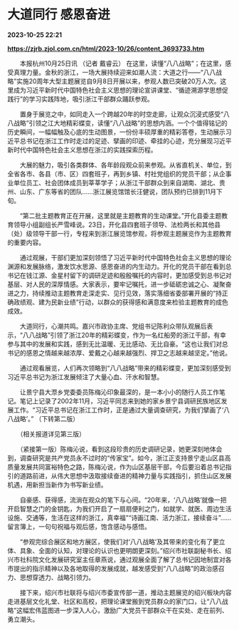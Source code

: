 # 大道同行 感恩奋进

**2023-10-25 22:21**

**https://zjrb.zjol.com.cn/html/2023-10/26/content_3693733.htm**

　　本报杭州10月25日讯 （记者 戴睿云） 在这里，读懂“八八战略”；在这里，感受真理力量。金秋的浙江，一场大展持续迎来如潮人流：大道之行——“八八战略”实施20周年大型主题展览自9月8日开展以来，参观人数已突破20万人次。这里成为习近平新时代中国特色社会主义思想的理论宣讲课堂、“循迹溯源学思想促践行”的学习实践阵地，吸引浙江干部群众踊跃参观。

　　置身于展览之中，如同走入一个跨越20年的时空走廊，让观众沉浸式感受“八八战略”引领之江大地精彩蝶变，读懂“八八战略”的思想内涵。一个个值得铭记的历史瞬间，一幅幅触及心底的生动图景，一份份丰硕厚重的精彩答卷，生动展示习近平总书记在浙江工作时走过的足迹、擘画的印迹、牵挂的心迹，充分展现习近平新时代中国特色社会主义思想在浙江的实践探索历程。

　　大展的魅力，吸引各类群体、各年龄段观众前来参观。从省直机关、单位，到全省各市、各县（市、区）四套班子，再到乡镇、村社党组织的党员干部；从企事业单位员工、社会团体成员到莘莘学子；从浙江干部群众到来自湖南、湖北、贵州、山东、广东等省的团队……浙江展览馆馆长汪健说，团队预约已排到11月下旬。

　　“第二批主题教育正在开展，这里就是主题教育的生动课堂。”开化县委主题教育领导小组副组长严雪峰说。23日，开化县四套班子领导、法检两长和其他县（处）级领导干部一行，专程来到浙江展览馆参观，将参观主题展览作为主题教育的重要内容。

　　通过观展，干部们更加深刻领悟了习近平新时代中国特色社会主义思想的理论渊源和发展脉络，激发饮水思源、感恩奋进的内生动力。开化的党员干部在看到总书记在钱江源、金星村留下的调研足迹和殷殷嘱托的内容时，更加感受到总书记对基层、对人民的深厚情感。大家表示，要牢记嘱托，进一步砥砺忠诚之心、凝聚奋进之力，持续推动主题教育走深走实、见行见效，落实落细省委部署开展的“持正确政绩观、建为民新业绩”行动，以群众的获得感和满意度来检验主题教育的成色成效。

　　大道同行，心潮共鸣。嘉兴市政协主席、党组书记陈利众带队观展后表示，“八八战略”引领了浙江20年的精彩蝶变，作为一名红船旁的浙江干部，有幸参与其中的发展和实践，感到无比温暖、无比感动、无比自豪。“这也让我们对总书记的感恩之情越来越浓厚、爱戴之心越来越强烈、捍卫之志越来越坚定。”他说。

　　通过观看展览，人们再次领略到“八八战略”带来的精彩蝶变，更加深刻感受到习近平总书记为浙江发展倾注了大量心血、汗水和智慧。

　　让景宁县大漈乡党委委员陈梅沁印象最深的，是一本小小的随行人员工作笔记。笔记上记录了2002年11月，习近平同志来到她的家乡景宁县调研民族地区发展工作。“习近平总书记在浙江工作时，正是通过大量调查研究，为我们擘画了‘八八战略’。” （下转第二版）

　　（相关报道详见第三版）

　　（紧接第一版）陈梅沁说，看到这段珍贵的历史调研记录，她更深刻地体会到，调查研究是共产党员永不过时的“传家宝”。如今，浙江正支持景宁走山区县高质量发展共同富裕特色之路，陈梅沁说，作为山区基层干部，今后要沿着总书记指引的道路前进，从伟大思想中汲取接续奋进的精神力量与实践指引，抓住山区发展机遇，用新担当新作为书写新业绩。

　　自豪感、获得感，流淌在观众的笔下与心间。“20年来，‘八八战略’就像一把开启智慧之门的金钥匙，为我们开启了一扇扇便利之门，如就学、就医、周边生活设施、交通等，生活在这样的浙江，真幸福”“诗画江南、活力浙江，接续奋斗”……留言簿上，一句句祝福与观后感，饱含感动与感悟。

　　“参观完综合展区和地方展区，使我们对‘八八战略’及其带来的变化有了更立体、具象、全面的认知，对理论的认识也更明朗更深刻。”绍兴市社联副秘书长、绍兴市社科院文化发展研究室主任章燕说，通过观展全面了解了总书记因地制宜对各市提出的指示精神以及各地取得的发展成就，越发感受到“八八战略”的政治感召力、思想穿透力、战略引领力。

　　接下来，绍兴市社联将与绍兴市委宣传部一道，推动主题展览的绍兴板块内容走进基层文化礼堂、社区和高校，把理论课堂搬到党员群众的家门口，让“八八战略”这幅宏伟蓝图进一步深入人心，激励广大党员干部群众干在实处、走在前列、勇立潮头。